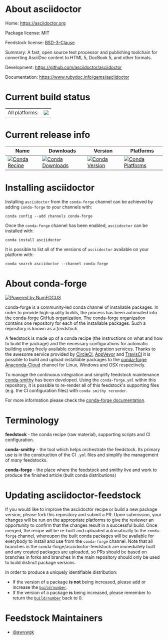 About asciidoctor
=================

Home: https://asciidoctor.org

Package license: MIT

Feedstock license: [BSD-3-Clause](https://github.com/conda-forge/asciidoctor-feedstock/blob/master/LICENSE.txt)

Summary: A fast, open source text processor and publishing toolchain for converting AsciiDoc content to HTML 5, DocBook 5, and other formats.

Development: https://github.com/asciidoctor/asciidoctor

Documentation: https://www.rubydoc.info/gems/asciidoctor

Current build status
====================


<table><tr><td>All platforms:</td>
    <td>
      <a href="https://dev.azure.com/conda-forge/feedstock-builds/_build/latest?definitionId=11590&branchName=master">
        <img src="https://dev.azure.com/conda-forge/feedstock-builds/_apis/build/status/asciidoctor-feedstock?branchName=master">
      </a>
    </td>
  </tr>
</table>

Current release info
====================

| Name | Downloads | Version | Platforms |
| --- | --- | --- | --- |
| [![Conda Recipe](https://img.shields.io/badge/recipe-asciidoctor-green.svg)](https://anaconda.org/conda-forge/asciidoctor) | [![Conda Downloads](https://img.shields.io/conda/dn/conda-forge/asciidoctor.svg)](https://anaconda.org/conda-forge/asciidoctor) | [![Conda Version](https://img.shields.io/conda/vn/conda-forge/asciidoctor.svg)](https://anaconda.org/conda-forge/asciidoctor) | [![Conda Platforms](https://img.shields.io/conda/pn/conda-forge/asciidoctor.svg)](https://anaconda.org/conda-forge/asciidoctor) |

Installing asciidoctor
======================

Installing `asciidoctor` from the `conda-forge` channel can be achieved by adding `conda-forge` to your channels with:

```
conda config --add channels conda-forge
```

Once the `conda-forge` channel has been enabled, `asciidoctor` can be installed with:

```
conda install asciidoctor
```

It is possible to list all of the versions of `asciidoctor` available on your platform with:

```
conda search asciidoctor --channel conda-forge
```


About conda-forge
=================

[![Powered by NumFOCUS](https://img.shields.io/badge/powered%20by-NumFOCUS-orange.svg?style=flat&colorA=E1523D&colorB=007D8A)](http://numfocus.org)

conda-forge is a community-led conda channel of installable packages.
In order to provide high-quality builds, the process has been automated into the
conda-forge GitHub organization. The conda-forge organization contains one repository
for each of the installable packages. Such a repository is known as a *feedstock*.

A feedstock is made up of a conda recipe (the instructions on what and how to build
the package) and the necessary configurations for automatic building using freely
available continuous integration services. Thanks to the awesome service provided by
[CircleCI](https://circleci.com/), [AppVeyor](https://www.appveyor.com/)
and [TravisCI](https://travis-ci.com/) it is possible to build and upload installable
packages to the [conda-forge](https://anaconda.org/conda-forge)
[Anaconda-Cloud](https://anaconda.org/) channel for Linux, Windows and OSX respectively.

To manage the continuous integration and simplify feedstock maintenance
[conda-smithy](https://github.com/conda-forge/conda-smithy) has been developed.
Using the ``conda-forge.yml`` within this repository, it is possible to re-render all of
this feedstock's supporting files (e.g. the CI configuration files) with ``conda smithy rerender``.

For more information please check the [conda-forge documentation](https://conda-forge.org/docs/).

Terminology
===========

**feedstock** - the conda recipe (raw material), supporting scripts and CI configuration.

**conda-smithy** - the tool which helps orchestrate the feedstock.
                   Its primary use is in the construction of the CI ``.yml`` files
                   and simplify the management of *many* feedstocks.

**conda-forge** - the place where the feedstock and smithy live and work to
                  produce the finished article (built conda distributions)


Updating asciidoctor-feedstock
==============================

If you would like to improve the asciidoctor recipe or build a new
package version, please fork this repository and submit a PR. Upon submission,
your changes will be run on the appropriate platforms to give the reviewer an
opportunity to confirm that the changes result in a successful build. Once
merged, the recipe will be re-built and uploaded automatically to the
`conda-forge` channel, whereupon the built conda packages will be available for
everybody to install and use from the `conda-forge` channel.
Note that all branches in the conda-forge/asciidoctor-feedstock are
immediately built and any created packages are uploaded, so PRs should be based
on branches in forks and branches in the main repository should only be used to
build distinct package versions.

In order to produce a uniquely identifiable distribution:
 * If the version of a package **is not** being increased, please add or increase
   the [``build/number``](https://conda.io/docs/user-guide/tasks/build-packages/define-metadata.html#build-number-and-string).
 * If the version of a package **is** being increased, please remember to return
   the [``build/number``](https://conda.io/docs/user-guide/tasks/build-packages/define-metadata.html#build-number-and-string)
   back to 0.

Feedstock Maintainers
=====================

* [@awvwgk](https://github.com/awvwgk/)


